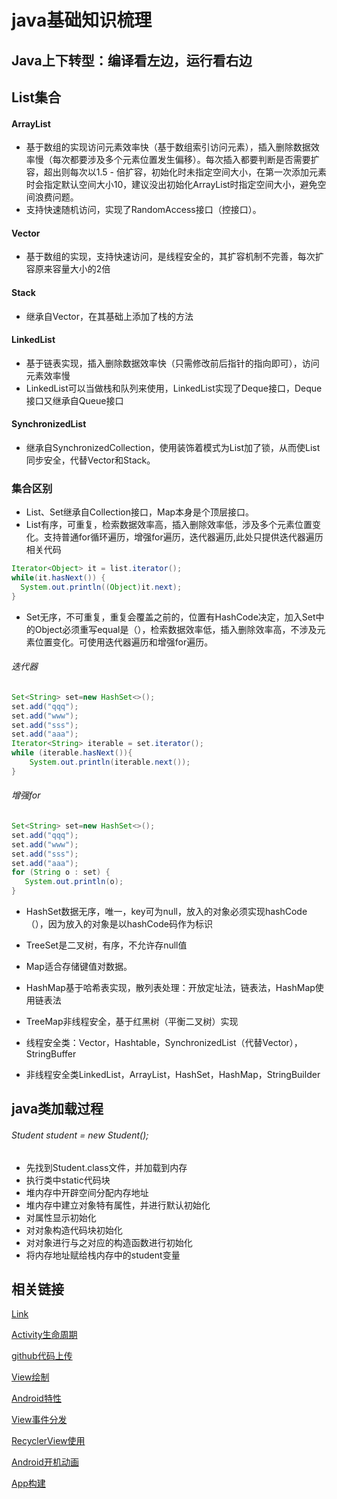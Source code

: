 # java基础知识梳理

## Java上下转型：编译看左边，运行看右边

## List集合
#### ArrayList
- 基于数组的实现访问元素效率快（基于数组索引访问元素），插入删除数据效率慢（每次都要涉及多个元素位置发生偏移）。每次插入都要判断是否需要扩容，超出则每次以1.5 - 倍扩容，初始化时未指定空间大小，在第一次添加元素时会指定默认空间大小10，建议没出初始化ArrayList时指定空间大小，避免空间浪费问题。
- 支持快速随机访问，实现了RandomAccess接口（控接口）。
#### Vector
- 基于数组的实现，支持快速访问，是线程安全的，其扩容机制不完善，每次扩容原来容量大小的2倍
#### Stack
- 继承自Vector，在其基础上添加了栈的方法
#### LinkedList
- 基于链表实现，插入删除数据效率快（只需修改前后指针的指向即可），访问元素效率慢
- LinkedList可以当做栈和队列来使用，LinkedList实现了Deque接口，Deque接口又继承自Queue接口
#### SynchronizedList
- 继承自SynchronizedCollection，使用装饰着模式为List加了锁，从而使List同步安全，代替Vector和Stack。

### 集合区别
- List、Set继承自Collection接口，Map本身是个顶层接口。
- List有序，可重复，检索数据效率高，插入删除效率低，涉及多个元素位置变化。支持普通for循环遍历，增强for遍历，迭代器遍历,此处只提供迭代器遍历相关代码
```java
Iterator<Object> it = list.iterator();
while(it.hasNext()) {
  System.out.println((Object)it.next);
}
```
- Set无序，不可重复，重复会覆盖之前的，位置有HashCode决定，加入Set中的Object必须重写equal是（），检索数据效率低，插入删除效率高，不涉及元素位置变化。可使用迭代器遍历和增强for遍历。
###### 迭代器
```java
Set<String> set=new HashSet<>();
set.add("qqq");
set.add("www");
set.add("sss");
set.add("aaa");
Iterator<String> iterable = set.iterator();
while (iterable.hasNext()){
    System.out.println(iterable.next());
}
```
###### 增强for
```java
Set<String> set=new HashSet<>();
set.add("qqq");
set.add("www");
set.add("sss");
set.add("aaa");
for (String o : set) {
   System.out.println(o);
}
```
- HashSet数据无序，唯一，key可为null，放入的对象必须实现hashCode（），因为放入的对象是以hashCode码作为标识
- TreeSet是二叉树，有序，不允许存null值

- Map适合存储键值对数据。
- HashMap基于哈希表实现，散列表处理：开放定址法，链表法，HashMap使用链表法
- TreeMap非线程安全，基于红黑树（平衡二叉树）实现

- 线程安全类：Vector，Hashtable，SynchronizedList（代替Vector），StringBuffer
- 非线程安全类LinkedList，ArrayList，HashSet，HashMap，StringBuilder

## java类加载过程
###### Student student = new Student();
- 先找到Student.class文件，并加载到内存
- 执行类中static代码块
- 堆内存中开辟空间分配内存地址
- 堆内存中建立对象特有属性，并进行默认初始化
- 对属性显示初始化
- 对对象构造代码块初始化
- 对对象进行与之对应的构造函数进行初始化
- 将内存地址赋给栈内存中的student变量



## 相关链接

[Link](https://github.com/dannycx/dcxing111.github.io/blob/master/activity%E8%BF%94%E5%9B%9E%E6%95%B0%E6%8D%AE)

[Activity生命周期](https://github.com/dannycx/knowledge/blob/master/skill/ActivityLifecycle.md)

[github代码上传](https://github.com/dannycx/knowledge/blob/master/skill/github.md)

[View绘制](https://github.com/dannycx/knowledge/blob/master/skill/ViewDrawingProcess.md)

[Android特性](https://github.com/dannycx/knowledge/blob/master/skill/android_features.md)

[View事件分发](https://github.com/dannycx/knowledge/blob/master/skill/view_event.md)

[RecyclerView使用](https://github.com/dannycx/knowledge/blob/master/skill/recyclerView.md)

[Android开机动画](https://github.com/dannycx/knowledge/blob/master/skill/android_start_animation.md)

[App构建](https://github.com/dannycx/knowledge/blob/master/skill/app_build.md)


